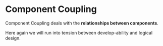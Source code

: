 # Component Coupling

Component Coupling deals with the __relationships between components__.

Here again we will run into tension between develop-ability and logical design.
